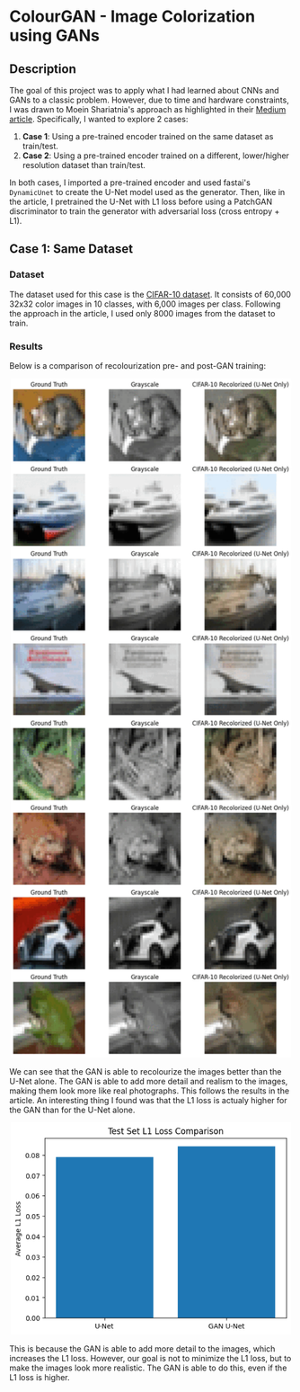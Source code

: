 # ColourGAN - Image Colorization using GANs

## Description

The goal of this project was to apply what I had learned about CNNs and GANs to a classic problem. However, due to time and hardware constraints, I was drawn to Moein Shariatnia's approach as highlighted in their [Medium article](https://medium.com/data-science/colorizing-black-white-images-with-u-net-and-conditional-gan-a-tutorial-81b2df111cd8). Specifically, I wanted to explore 2 cases:

1. **Case 1**: Using a pre-trained encoder trained on the same dataset as train/test.
2. **Case 2**: Using a pre-trained encoder trained on a different, lower/higher resolution dataset than train/test.

In both cases, I imported a pre-trained encoder and used fastai's `DynamicUnet` to create the U-Net model used as the generator. Then, like in the article, I pretrained the U-Net with L1 loss before using a PatchGAN discriminator to train the generator with adversarial loss (cross entropy + L1).

## Case 1: Same Dataset

### Dataset

The dataset used for this case is the [CIFAR-10 dataset](https://www.cs.toronto.edu/~kriz/cifar.html). It consists of 60,000 32x32 color images in 10 classes, with 6,000 images per class. Following the approach in the article, I used only 8000 images from the dataset to train.

### Results

Below is a comparison of recolourization pre- and post-GAN training:

<p align="center">
  <img src="images/cifar_recolourized.gif" alt="Result" width="500"/>
</p>

We can see that the GAN is able to recolourize the images better than the U-Net alone. The GAN is able to add more detail and realism to the images, making them look more like real photographs. This follows the results in the article. An interesting thing I found was that the L1 loss is actualy higher for the GAN than for the U-Net alone.

<p align="center">
  <img src="images/cifar10_unet_vs_gan_loss.png" alt="Result" width="500"/>
</p>

This is because the GAN is able to add more detail to the images, which increases the L1 loss. However, our goal is not to minimize the L1 loss, but to make the images look more realistic. The GAN is able to do this, even if the L1 loss is higher.
